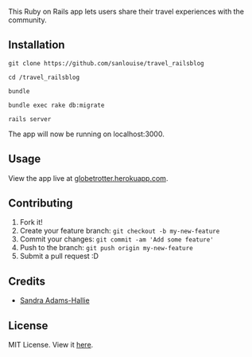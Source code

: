 This Ruby on Rails app lets users share their travel experiences with the community.

## Installation

```
git clone https://github.com/sanlouise/travel_railsblog

cd /travel_railsblog

bundle

bundle exec rake db:migrate

rails server
```

The app will now be running on localhost:3000.

## Usage

View the app live at [globetrotter.herokuapp.com](http://globetrotter.herokuapp.com/).

## Contributing

1. Fork it!
2. Create your feature branch: `git checkout -b my-new-feature`
3. Commit your changes: `git commit -am 'Add some feature'`
4. Push to the branch: `git push origin my-new-feature`
5. Submit a pull request :D

## Credits

* [Sandra Adams-Hallie](https://github.com/sanlouise)

## License

MIT License. View it [here](https://github.com/sanlouise/travel_railsblog/blob/master/LICENSE).